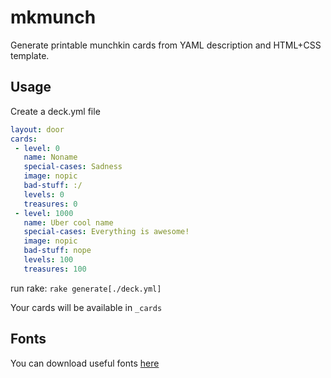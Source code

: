 mkmunch
=======

Generate printable munchkin cards from YAML description and HTML+CSS template.

Usage
-----

Create a deck.yml file

```yaml
layout: door
cards:
 - level: 0
   name: Noname
   special-cases: Sadness
   image: nopic
   bad-stuff: :/
   levels: 0
   treasures: 0
 - level: 1000
   name: Uber cool name
   special-cases: Everything is awesome!
   image: nopic
   bad-stuff: nope
   levels: 100
   treasures: 100
```
run rake: `rake generate[./deck.yml]`

Your cards will be available in `_cards`

Fonts
-----

You can download useful fonts [here](http://lepecorelle.altervista.org/altro/font/)
